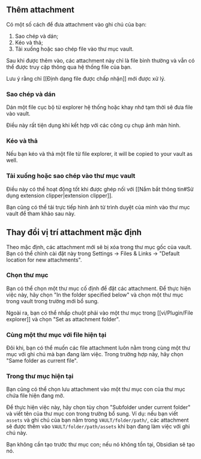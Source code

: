 ## Thêm attachment

Có một số cách để đưa attachment vào ghi chú của bạn:

1. Sao chép và dán;
2. Kéo và thả;
3. Tải xuống hoặc sao chép file vào thư mục vault.

Sau khi được thêm vào, các attachment này chỉ là file bình thường và vẫn có thể được truy cập thông qua hệ thống file của bạn. 

Lưu ý rằng chỉ [[Định dạng file được chấp nhận]] mới được xử lý.

### Sao chép và dán

Dán một file cục bộ từ explorer hệ thống hoặc khay nhớ tạm thời sẽ đưa file vào vault.

Điều này rất tiện dụng khi kết hợp với các công cụ chụp ảnh màn hình.

### Kéo và thả

Nếu bạn kéo và thả một file từ file explorer, it will be copied to your vault as well.

### Tải xuống hoặc sao chép vào thư mục vault

Điều này có thể hoạt động tốt khi được ghép nối với [[Nắm bắt thông tin#Sử dụng extension clipper|extension clipper]].

Bạn cũng có thể tải trực tiếp hình ảnh từ trình duyệt của mình vào thư mục vault để tham khảo sau này.

## Thay đổi vị trí attachment mặc định

Theo mặc định, các attachment mới sẽ bị xóa trong thư mục gốc của vault. Bạn có thể chỉnh cài đặt này trong Settings -> Files & Links -> "Default location for new attachments".

### Chọn thư mục

Bạn có thể chọn một thư mục cố định để đặt các attachment. Để thực hiện việc này, hãy chọn "In the folder specified below" và chọn một thư mục trong vault trong trường mới bổ sung.

Ngoài ra, bạn có thể nhấp chuột phải vào một thư mục trong [[vi/Plugin/File explorer]] và chọn "Set as attachment folder".

### Cùng một thư mục với file hiện tại

Đôi khi, bạn có thể muốn các file attachment luôn nằm trong cùng một thư mục với ghi chú mà bạn đang làm việc. Trong trường hợp này, hãy chọn "Same folder as current file".

### Trong thư mục hiện tại

Bạn cũng có thể chọn lưu attachment vào một thư mục con của thư mục chứa file hiện đang mở.

Để thực hiện việc này, hãy chọn tùy chọn "Subfolder under current folder" và viết tên của thư mục con trong trường bổ sung. Ví dụ: nếu bạn viết `assets` và ghi chú của bạn nằm trong `VAULT/folder/path/`, các attachment sẽ được thêm vào `VAULT/folder/path/assets` khi bạn đang làm việc với ghi chú này.

Bạn không cần tạo trước thư mục con; nếu nó không tồn tại, Obsidian sẽ tạo nó.